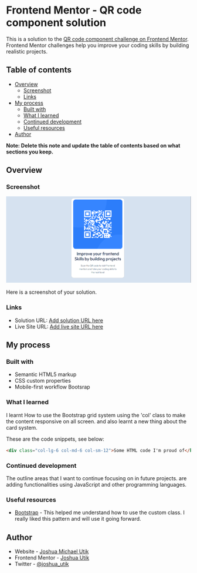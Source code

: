 # Frontend Mentor - QR code component solution

This is a solution to the [QR code component challenge on Frontend Mentor](https://www.frontendmentor.io/challenges/qr-code-component-iux_sIO_H). Frontend Mentor challenges help you improve your coding skills by building realistic projects. 

## Table of contents

- [Overview](#overview)
  - [Screenshot](#screenshot)
  - [Links](#links)
- [My process](#my-process)
  - [Built with](#built-with)
  - [What I learned](#what-i-learned)
  - [Continued development](#continued-development)
  - [Useful resources](#useful-resources)
- [Author](#author)


**Note: Delete this note and update the table of contents based on what sections you keep.**

## Overview

### Screenshot

![](./images/Screenshot%202024-09-04%20150122.png)

Here is a screenshot of your solution.


### Links

- Solution URL: [Add solution URL here](https://your-solution-url.com)
- Live Site URL: [Add live site URL here](https://your-live-site-url.com)

## My process

### Built with

- Semantic HTML5 markup
- CSS custom properties
- Mobile-first workflow Bootsrap

### What I learned

I learnt How to use the Bootstrap grid system using the 'col' class to make the content 
responsive on all screen. and also learnt a new thing about the card system.


These are the code snippets, see below:

```html with Bootstrap class
<div class="col-lg-6 col-md-6 col-sm-12">Some HTML code I'm proud of</h1>
```

### Continued development
The outline areas that I want to continue focusing on in future projects. are adding functionalities using JavaScript and other programming languages.


### Useful resources

- [Bootstrap](https://getbootstrap.com) - This helped me understand how to use the custom class. I really liked this pattern and will use it going forward.


## Author

- Website - [Joshua Michael Utik](https://www.your-site.com)
- Frontend Mentor - [Joshua Utik](https://www.frontendmentor.io/profile/yourusername)
- Twitter - [@joshua_utik](https://www.twitter.com/yourusername)




